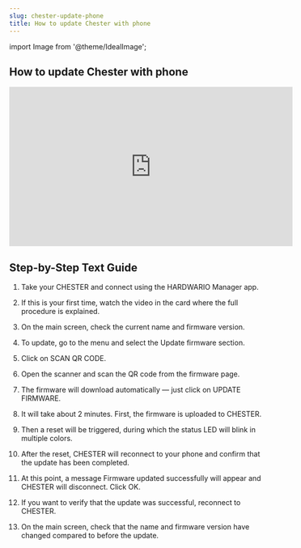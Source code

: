 ```yaml
---
slug: chester-update-phone
title: How to update Chester with phone
---
```


import Image from '@theme/IdealImage';

## How to update Chester with phone

<iframe width="560" height="315"
  src="https://www.youtube.com/embed/RYrgRapP_og"
  title="HOW TO UPDATE CHESTER WITH PHONE"
  frameborder="0"
  allow="accelerometer; autoplay; clipboard-write; encrypted-media; gyroscope; picture-in-picture; web-share"
  allowfullscreen>
</iframe>

## Step-by-Step Text Guide

1. Take your CHESTER and connect using the HARDWARIO Manager app.

2. If this is your first time, watch the video in the card where the full procedure is explained.

3. On the main screen, check the current name and firmware version.

4. To update, go to the menu and select the Update firmware section.

5. Click on SCAN QR CODE.

6. Open the scanner and scan the QR code from the firmware page.

7. The firmware will download automatically — just click on UPDATE FIRMWARE.

8. It will take about 2 minutes. First, the firmware is uploaded to CHESTER.

9. Then a reset will be triggered, during which the status LED will blink in multiple colors.

10. After the reset, CHESTER will reconnect to your phone and confirm that the update has been completed.

11. At this point, a message Firmware updated successfully will appear and CHESTER will disconnect. Click OK.

12. If you want to verify that the update was successful, reconnect to CHESTER.

13. On the main screen, check that the name and firmware version have changed compared to before the update.